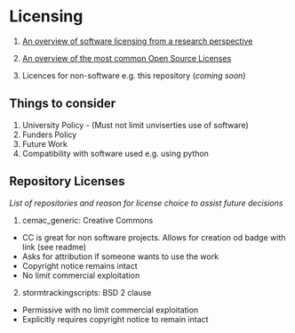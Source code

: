 # Licensing

1. [An overview of software licensing from a research perspective](https://www.software.ac.uk/resources/guides/adopting-open-source-licence)

2. [An overview of the most common Open Source Licenses](https://choosealicense.com/licenses/)

3. Licences for non-software e.g. this repository (*coming soon*)

## Things to consider #

1. University Policy - (Must not limit unviserties use of software)
2. Funders Policy
3. Future Work
4. Compatibility with software used e.g. using python 

## Repository Licenses #
*List of repositories and reason for license choice to assist future decisions*
1. cemac_generic:  Creative Commons
 * CC is great for non software projects. Allows for creation od badge with link (see readme)
 * Asks for attribution if someone wants to use the work
 * Copyright notice remains intact
 * No limit commercial exploitation
2. stormtrackingscripts: BSD 2 clause
 * Permissive with no limit commercial exploitation
 * Explicitly requires copyright notice to remain intact